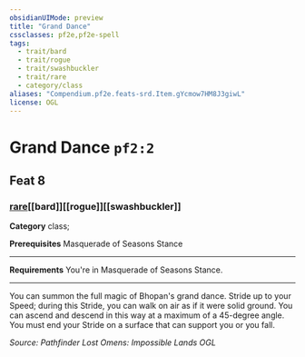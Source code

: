 ```yaml
---
obsidianUIMode: preview
title: "Grand Dance"
cssclasses: pf2e,pf2e-spell
tags:
  - trait/bard
  - trait/rogue
  - trait/swashbuckler
  - trait/rare
  - category/class
aliases: "Compendium.pf2e.feats-srd.Item.gYcmow7HM8J3giwL"
license: OGL
---
```

# Grand Dance `pf2:2`
## Feat 8
### [rare](rare.md "Rare Rarity Trait")[[bard]][[rogue]][[swashbuckler]]

**Category** class; 



**Prerequisites** Masquerade of Seasons Stance
* * *
**Requirements** You're in Masquerade of Seasons Stance.

* * *

You can summon the full magic of Bhopan's grand dance. Stride up to your Speed; during this Stride, you can walk on air as if it were solid ground. You can ascend and descend in this way at a maximum of a 45-degree angle. You must end your Stride on a surface that can support you or you fall.

*Source: Pathfinder Lost Omens: Impossible Lands*
*OGL*